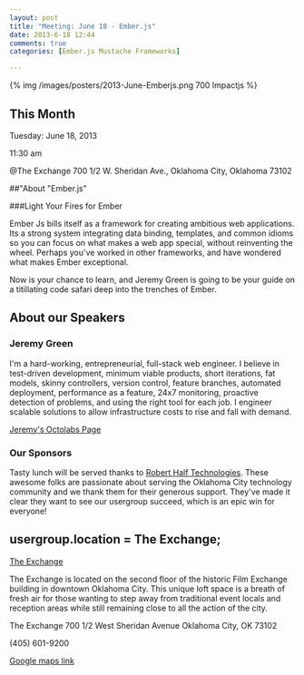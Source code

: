 ```yaml
---
layout: post
title: "Meeting: June 18 - Ember.js"
date: 2013-6-18 12:44
comments: true
categories: [Ember.js Mustache Frameworks]

---
```

{% img /images/posters/2013-June-Emberjs.png 700 Impactjs %}

## This Month

Tuesday: June 18, 2013 

11:30 am

@The Exchange
700 1/2 W. Sheridan Ave.,
Oklahoma City, Oklahoma
73102




##"About "Ember.js" 

###Light Your Fires for Ember

Ember Js bills itself as a framework for creating ambitious web applications. Its a strong system integrating data binding, templates, and common idioms so you can focus on what makes a web app special, without reinventing the wheel. Perhaps you've worked in other frameworks, and have wondered what makes Ember exceptional. 

Now is your chance to learn, and Jeremy Green is going to be your guide on a titillating code safari deep into the trenches of Ember.

<!-- more -->

## About our Speakers

### Jeremy Green
I'm a hard-working, entrepreneurial, full-stack web engineer.  I believe in test-driven development, minimum viable products, short iterations, fat models, skinny controllers, version control, feature branches, automated deployment, performance as a feature, 24x7 monitoring, proactive detection of problems, and using the right tool for each job.  I engineer scalable solutions to allow infrastructure costs to rise and fall with demand.

[Jeremy's Octolabs Page](http://www.octolabs.com/)

### Our Sponsors
Tasty lunch will be served thanks to [Robert Half Technologies](http://www.roberthalftechnology.com/). These awesome folks are passionate about serving the Oklahoma City technology community and we thank them for their generous support. They've made it clear they want to see our usergroup succeed, which is an epic win for everyone!

## usergroup.location = The Exchange;


[The Exchange](http://www.exchangeokc.com/) 

The Exchange is located on the second floor of the historic Film Exchange building in downtown Oklahoma City.  This unique loft space is a breath of fresh air for those wanting to step away from traditional event locals and reception areas while still remaining close to all the action of the city.

The Exchange
700 1/2 West Sheridan Avenue
Oklahoma City, OK 73102

(405) 601-9200    


[Google maps link](https://maps.google.com/maps?q=+700+West+Sheridan+Avenue+Oklahoma+City,+OK+73102&hl=en&sll=37.0625,-95.677068&sspn=83.75977,57.919922&hnear=700+W+Sheridan+Ave,+Oklahoma+City,+Oklahoma+73102&t=m&z=17)

